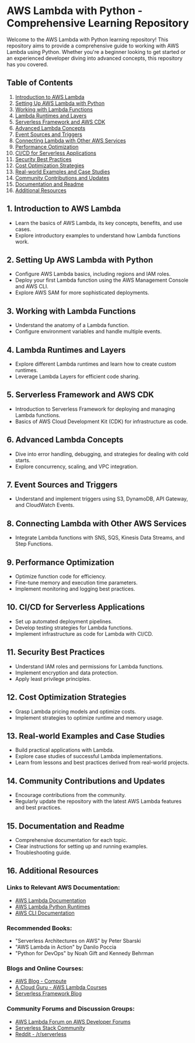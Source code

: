 # AWS Lambda with Python - Comprehensive Learning Repository

Welcome to the AWS Lambda with Python learning repository! This repository aims to provide a comprehensive guide to working with AWS Lambda using Python. Whether you're a beginner looking to get started or an experienced developer diving into advanced concepts, this repository has you covered.

## Table of Contents

1. [Introduction to AWS Lambda](#1-introduction-to-aws-lambda)
2. [Setting Up AWS Lambda with Python](#2-setting-up-aws-lambda-with-python)
3. [Working with Lambda Functions](#3-working-with-lambda-functions)
4. [Lambda Runtimes and Layers](#4-lambda-runtimes-and-layers)
5. [Serverless Framework and AWS CDK](#5-serverless-framework-and-aws-cdk)
6. [Advanced Lambda Concepts](#6-advanced-lambda-concepts)
7. [Event Sources and Triggers](#7-event-sources-and-triggers)
8. [Connecting Lambda with Other AWS Services](#8-connecting-lambda-with-other-aws-services)
9. [Performance Optimization](#9-performance-optimization)
10. [CI/CD for Serverless Applications](#10-cicd-for-serverless-applications)
11. [Security Best Practices](#11-security-best-practices)
12. [Cost Optimization Strategies](#12-cost-optimization-strategies)
13. [Real-world Examples and Case Studies](#13-real-world-examples-and-case-studies)
14. [Community Contributions and Updates](#14-community-contributions-and-updates)
15. [Documentation and Readme](#15-documentation-and-readme)
16. [Additional Resources](#16-additional-resources)

## 1. Introduction to AWS Lambda

- Learn the basics of AWS Lambda, its key concepts, benefits, and use cases.
- Explore introductory examples to understand how Lambda functions work.

## 2. Setting Up AWS Lambda with Python

- Configure AWS Lambda basics, including regions and IAM roles.
- Deploy your first Lambda function using the AWS Management Console and AWS CLI.
- Explore AWS SAM for more sophisticated deployments.

## 3. Working with Lambda Functions

- Understand the anatomy of a Lambda function.
- Configure environment variables and handle multiple events.

## 4. Lambda Runtimes and Layers

- Explore different Lambda runtimes and learn how to create custom runtimes.
- Leverage Lambda Layers for efficient code sharing.

## 5. Serverless Framework and AWS CDK

- Introduction to Serverless Framework for deploying and managing Lambda functions.
- Basics of AWS Cloud Development Kit (CDK) for infrastructure as code.

## 6. Advanced Lambda Concepts

- Dive into error handling, debugging, and strategies for dealing with cold starts.
- Explore concurrency, scaling, and VPC integration.

## 7. Event Sources and Triggers

- Understand and implement triggers using S3, DynamoDB, API Gateway, and CloudWatch Events.

## 8. Connecting Lambda with Other AWS Services

- Integrate Lambda functions with SNS, SQS, Kinesis Data Streams, and Step Functions.

## 9. Performance Optimization

- Optimize function code for efficiency.
- Fine-tune memory and execution time parameters.
- Implement monitoring and logging best practices.

## 10. CI/CD for Serverless Applications

- Set up automated deployment pipelines.
- Develop testing strategies for Lambda functions.
- Implement infrastructure as code for Lambda with CI/CD.

## 11. Security Best Practices

- Understand IAM roles and permissions for Lambda functions.
- Implement encryption and data protection.
- Apply least privilege principles.

## 12. Cost Optimization Strategies

- Grasp Lambda pricing models and optimize costs.
- Implement strategies to optimize runtime and memory usage.

## 13. Real-world Examples and Case Studies

- Build practical applications with Lambda.
- Explore case studies of successful Lambda implementations.
- Learn from lessons and best practices derived from real-world projects.

## 14. Community Contributions and Updates

- Encourage contributions from the community.
- Regularly update the repository with the latest AWS Lambda features and best practices.

## 15. Documentation and Readme

- Comprehensive documentation for each topic.
- Clear instructions for setting up and running examples.
- Troubleshooting guide.

## 16. Additional Resources

### Links to Relevant AWS Documentation:
- [AWS Lambda Documentation](https://docs.aws.amazon.com/lambda)
- [AWS Lambda Python Runtimes](https://docs.aws.amazon.com/lambda/latest/dg/lambda-python.html)
- [AWS CLI Documentation](https://docs.aws.amazon.com/cli/index.html)

### Recommended Books:
- "Serverless Architectures on AWS" by Peter Sbarski
- "AWS Lambda in Action" by Danilo Poccia
- "Python for DevOps" by Noah Gift and Kennedy Behrman

### Blogs and Online Courses:
- [AWS Blog - Compute](https://aws.amazon.com/blogs/compute/)
- [A Cloud Guru - AWS Lambda Courses](https://acloudguru.com/)
- [Serverless Framework Blog](https://www.serverless.com/blog)

### Community Forums and Discussion Groups:
- [AWS Lambda Forum on AWS Developer Forums](https://forums.aws.amazon.com/forum.jspa?forumID=28)
- [Serverless Stack Community](https://forum.serverless-stack.com/)
- [Reddit - /r/serverless](https://www.reddit.com/r/serverless/)
